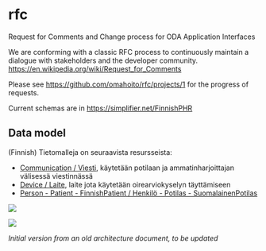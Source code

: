 # rfc
Request for Comments and Change process for ODA Application Interfaces

We are conforming with a classic RFC process to continuously maintain a dialogue with stakeholders and the developer community. https://en.wikipedia.org/wiki/Request_for_Comments

Please see https://github.com/omahoito/rfc/projects/1 for the progress of requests.

Current schemas are in https://simplifier.net/FinnishPHR

## Data model


(Finnish) Tietomalleja on seuraavista resursseista:
* [Communication / Viesti](https://github.com/omahoito/rfc/wiki/Communication), käytetään potilaan ja ammatinharjoittajan välisessä viestinnässä
* [Device / Laite](https://github.com/omahoito/rfc/wiki/Device), laite jota käytetään oirearviokyselyn täyttämiseen
* [Person - Patient - FinnishPatient / Henkilö - Potilas - SuomalainenPotilas](https://github.com/omahoito/rfc/wiki/Person---Patient---FinnishPatient)


![](http://www.plantuml.com/plantuml/proxy?src=https://raw.githubusercontent.com/omahoito/rfc/master/datamodel.md?2) <!--- This generates a picture based on datamodel.md. To change the counter in the url above, i.e. deployment.md?13 -> deployment.md?14 --->


![](http://www.plantuml.com/plantuml/proxy?src=https://raw.githubusercontent.com/omahoito/rfc/master/PLANTUML_Diagrams/datamodel.plantuml?1) <!--- This generates a picture based on datamodel.md. To change the counter in the url above, i.e. deployment.md?13 -> deployment.md?14 --->


*Initial version from an old architecture document, to be updated*

<!---

![Data model](http://g.gravizo.com/source?https%3A%2F%2Fraw.githubusercontent.com%2Fomahoito%2Frfc%2FPLANTUML_Diagrams%2Fmaster%2Fmodel.dot%3F2)
--->
<!-- Increment the last number (after %3F) to invalidate gravizo and browser cache -->
